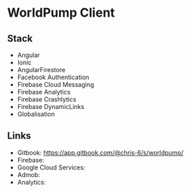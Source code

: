 # WorldPump Client
## Stack
- Angular
- Ionic
- AngularFirestore
- Facebook Authentication
- Firebase Cloud Messaging
- Firebase Analytics
- Firebase Crashlytics
- Firebase DynamicLinks
- Globalisation

## Links
- Gitbook: https://app.gitbook.com/@chris-6/s/worldpump/
- Firebase:
- Google Cloud Services:
- Admob:
- Analytics:
